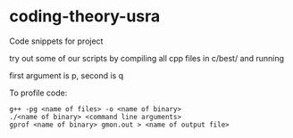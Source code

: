 # coding-theory-usra

Code snippets for project

try out some of our scripts by compiling all cpp files in c/best/ and running

first argument is p, second is q

To profile code:

```
g++ -pg <name of files> -o <name of binary>
./<name of binary> <command line arguments>
gprof <name of binary> gmon.out > <name of output file>
```
